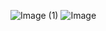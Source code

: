 ![Image (1)](https://github.com/user-attachments/assets/95dfee1b-6e80-4565-9703-cfb5517576cc)
![Image](https://github.com/user-attachments/assets/6d7b3dbc-5122-4473-90e2-340651de2f98)
